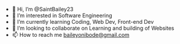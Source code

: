 - 👋 Hi, I’m @SaintBailey23
- 👀 I’m interested in Software Engineering
- 🌱 I’m currently learning Coding, Web Dev, Front-end Dev
- 💞️ I’m looking to collaborate on Learning and building of Websites
- 📫 How to reach me baileyonibode@gmail.com

<!---
SaintBailey23/SaintBailey23 is a ✨ special ✨ repository because its `README.md` (this file) appears on your GitHub profile.
You can click the Preview link to take a look at your changes.
--->
